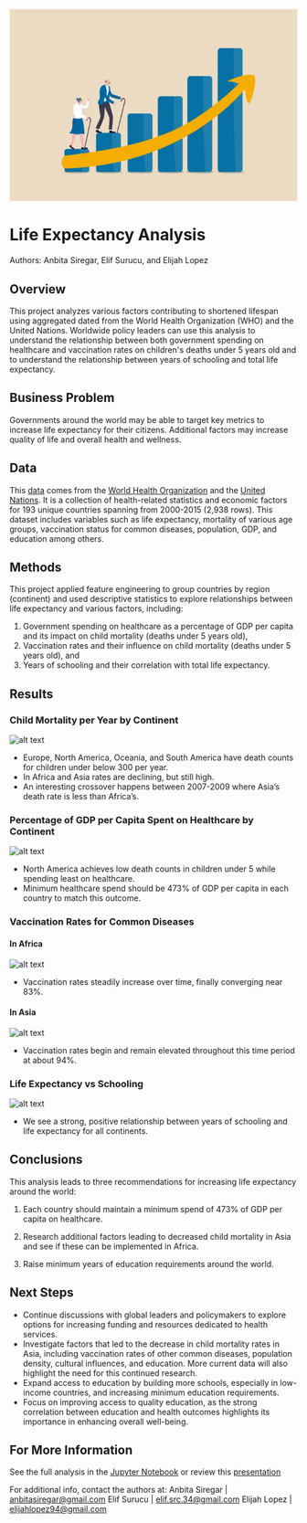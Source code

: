 ![alt text](./images/life_expectancy.webp "Life Expectancy")
# Life Expectancy Analysis
Authors: Anbita Siregar, Elif Surucu, and Elijah Lopez


## Overview
This project analyzes various factors contributing to shortened lifespan using aggregated dated from the World Health Organization (WHO) and the United Nations. Worldwide policy leaders can use this analysis to understand the relationship between both government spending on healthcare and vaccination rates on children's deaths under 5 years old and to understand the relationship between years of schooling and total life expectancy.


## Business Problem
Governments around the world may be able to target key metrics to increase life expectancy for their citizens. Additional factors may increase quality of life and overall health and wellness.


## Data
This [data](https://www.kaggle.com/datasets/kumarajarshi/life-expectancy-who) comes from the [World Health Organization](https://www.who.int/) and the [United Nations](https://www.un.org/en/). It is a collection of health-related statistics and economic factors for 193 unique countries spanning from 2000-2015 (2,938 rows). This dataset includes variables such as life expectancy, mortality of various age groups, vaccination status for common diseases, population, GDP, and education among others.


## Methods
This project applied feature engineering to group countries by region (continent) and used descriptive statistics to explore relationships between life expectancy and various factors, including:
1. Government spending on healthcare as a percentage of GDP per capita and its impact on child mortality (deaths under 5 years old),
2. Vaccination rates and their influence on child mortality (deaths under 5 years old), and
3. Years of schooling and their correlation with total life expectancy.


## Results


### Child Mortality per Year by Continent
![alt text](.images/under_5_deaths_by_continent_per_year.png "Under-5 Deaths by Continent per Year")

* Europe, North America, Oceania, and South America have death counts for children under below 300 per year.
* In Africa and Asia rates are declining, but still high.
* An interesting crossover happens between 2007-2009 where Asia’s death rate is less than Africa’s.


### Percentage of GDP per Capita Spent on Healthcare by Continent
![alt text](.images/healthcare_percent_of_gdp_per_capita_by_continent.png "Percentage of GDP per Capita Spent on Healthcare by Continent")

* North America achieves low death counts in children under 5 while spending least on healthcare.
* Minimum healthcare spend should be 473% of GDP per capita in each country to match this outcome.


### Vaccination Rates for Common Diseases
#### In Africa
![alt text](.images/vaccination_rates_africa.png "Vaccination Rates in Africa")

* Vaccination rates steadily increase over time, finally converging near 83%.

#### In Asia
![alt text](.images/vaccination_rates_asia.png "Vaccination Rates in Asia")

* Vaccination rates begin and remain elevated throughout this time period at about 94%.


### Life Expectancy vs Schooling
![alt text](.images/life_expectancy_vs_schooling.png "Life Expectancy vs Years of Schooling")

* We see a strong, positive relationship between years of schooling and life expectancy for all continents.


## Conclusions
This analysis leads to three recommendations for increasing life expectancy around the world:

1. Each country should maintain a minimum spend of 473% of GDP per capita on healthcare.

2. Research additional factors leading to decreased child mortality in Asia and see if these can be implemented in Africa.

3. Raise minimum years of education requirements around the world.


## Next Steps
* Continue discussions with global leaders and policymakers to explore options for increasing funding and resources dedicated to health services.
* Investigate factors that led to the decrease in child mortality rates in Asia, including vaccination rates of other common diseases, population density, cultural influences, and education. More current data will also highlight the need for this continued research.
* Expand access to education by building more schools, especially in low-income countries, and increasing minimum education requirements.
* Focus on improving access to quality education, as the strong correlation between education and health outcomes highlights its importance in enhancing overall well-being. 


## For More Information
See the full analysis in the [Jupyter Notebook](https://github.com/anbitasiregar/life-expectancy-eda/blob/main/life_expectancy_eda.ipynb) or review this [presentation](https://docs.google.com/presentation/d/1tgLMF2Z2qtiIgKlLFMRrlvZFwhxVf69_nuTIf_D5-cc/edit?usp=sharing)

For additional info, contact the authors at:
Anbita Siregar | anbitasiregar@gmail.com
Elif Surucu | elif.src.34@gmail.com
Elijah Lopez | elijahlopez94@gmail.com